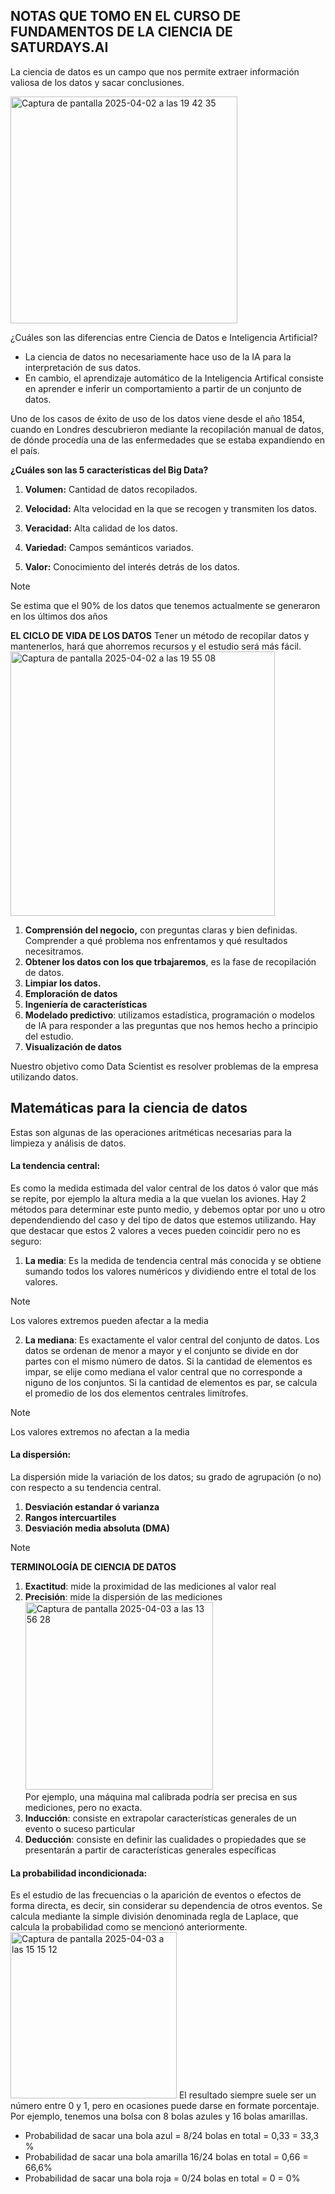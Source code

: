 ## NOTAS QUE TOMO EN EL CURSO DE FUNDAMENTOS DE LA CIENCIA DE SATURDAYS.AI

La ciencia de datos es un campo que nos permite extraer información valiosa de los datos y sacar conclusiones.

<img width="363" alt="Captura de pantalla 2025-04-02 a las 19 42 35" src="https://github.com/user-attachments/assets/31492598-befb-4064-b240-8dc8f247bada" />

¿Cuáles son las diferencias entre Ciencia de Datos e Inteligencia Artificial?
- La ciencia de datos no necesariamente hace uso de la IA para la interpretación de sus datos.
- En cambio, el aprendizaje automático de la Inteligencia Artifical consiste en aprender e inferir un comportamiento a partir de un conjunto de datos.

Uno de los casos de éxito de uso de los datos viene desde el año 1854, cuando en Londres descubrieron mediante la recopilación manual de datos, de dónde procedía una de las enfermedades que se estaba expandiendo en el país.

**¿Cuáles son las 5 características del Big Data?** <br>
1. **Volumen:** Cantidad de datos recopilados.

2. **Velocidad:** Alta velocidad en la que se recogen y transmiten los datos.

3. **Veracidad:** Alta calidad de los datos.

4. **Variedad:** Campos semánticos variados.

5. **Valor:** Conocimiento del interés detrás de los datos.

> [!NOTE]
>
> Se estima que el 90% de los datos que tenemos actualmente se generaron en los últimos dos años

**EL CICLO DE VIDA DE LOS DATOS**
Tener un método de recopilar datos y mantenerlos, hará que ahorremos recursos y el estudio será más fácil.
<img width="423" alt="Captura de pantalla 2025-04-02 a las 19 55 08" src="https://github.com/user-attachments/assets/a8b918db-caf7-4be2-9076-09aaf7edef10" />
1. **Comprensión del negocio,** con preguntas claras y bien definidas. Comprender a qué problema nos enfrentamos y qué resultados necesitramos.
2. **Obtener los datos con los que trbajaremos**, es la fase de recopilación de datos.
3. **Limpiar los datos.**
4. **Emploración de datos**
5. **Ingeniería de características**
6. **Modelado predictivo**: utilizamos estadística, programación o modelos de IA para responder a las preguntas que nos hemos hecho a principio del estudio.
7. **Visualización de datos**

Nuestro objetivo como Data Scientist es resolver problemas de la empresa utilizando datos.

## Matemáticas para la ciencia de datos
Estas son algunas de las operaciones aritméticas necesarias para la limpieza y análisis de datos.

#### La tendencia central:
Es como la medida estimada del valor central de los datos ó valor que más se repite, por ejemplo la altura media a la que vuelan los aviones. Hay 2 métodos para determinar este punto medio, y debemos optar por uno u otro dependendiendo del caso y del tipo de datos que estemos utilizando. Hay que destacar que estos 2 valores a veces pueden coincidir pero no es seguro:
1. **La media**: Es la medida de tendencia central más conocida y se obtiene sumando todos los valores numéricos y dividiendo entre el total de los valores.

> [!NOTE]
>
> Los valores extremos pueden afectar a la media

2. **La mediana**: Es exactamente el valor central del conjunto de datos. Los datos se ordenan de menor a mayor y el conjunto se divide en dor partes con el mismo número de datos. Si la cantidad de elementos es impar, se elije como mediana el valor central que no corresponde a niguno de los conjuntos. Si la cantidad de elementos es par, se calcula el promedio de los dos elementos centrales limítrofes.

> [!NOTE]
>
> Los valores extremos no afectan a la media

#### La dispersión:
La dispersión mide la variación de los datos; su grado de agrupación (o no) con respecto a su tendencia central.

1. **Desviación estandar ó varianza**
2. **Rangos intercuartiles**
3. **Desviación media absoluta (DMA)**

> [!NOTE]
> **TERMINOLOGÍA DE CIENCIA DE DATOS**
> 1. **Exactitud**: mide la proximidad de las mediciones al valor real
> 2. **Precisión**: mide la dispersión de las mediciones
<img width="300" alt="Captura de pantalla 2025-04-03 a las 13 56 28" src="https://github.com/user-attachments/assets/b903993e-b1ae-4ab0-8e73-e7ac3cacfbc9" /><br>
Por ejemplo, una máquina mal calibrada podría ser precisa en sus mediciones, pero no exacta.
> 3. **Inducción**: consiste en extrapolar características generales de un evento o suceso particular
> 4. **Deducción**: consiste en definir las cualidades o propiedades que se presentarán a partir de características generales específicas


#### La probabilidad incondicionada:
Es el estudio de las frecuencias o la aparición de eventos o efectos de forma directa, es decir, sin considerar su dependencia de otros eventos. Se calcula mediante la simple división denominada regla de Laplace, que calcula la probabilidad como se mencionó anteriormente.<br>
<img width="266" alt="Captura de pantalla 2025-04-03 a las 15 15 12" src="https://github.com/user-attachments/assets/aafec852-38ba-446a-ba6b-185095774d6f" />
El resultado siempre suele ser un número entre 0 y 1, pero en ocasiones puede darse en formate porcentaje.<br>
Por ejemplo, tenemos una bolsa con 8 bolas azules y 16 bolas amarillas.
- Probabilidad de sacar una bola azul = 8/24 bolas en total = 0,33 = 33,3 % 
- Probabilidad de sacar una bola amarilla 16/24 bolas en total = 0,66 = 66,6%
- Probabilidad de sacar una bola roja = 0/24 bolas en total = 0 = 0%




